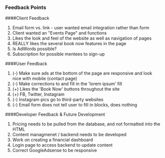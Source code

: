 ### Feedback Points

####Client Feedback
 1. Email form vs. link - user wanted email integration rather than form
 2. Client wanted an "Events Page" and functions
 3. Likes the look and feel of the website as well as navigation of pages
 4. REALLY likes the several book now features in the page
 5. Is AdWords possible?
 6. Subscription for possible mentees to sign-up
 
####User Feedback
 1. (-) Make sure ads at the bottom of the page are responsive and look nice with mobile (contact page)
 2. (-) Make corrections to and fill in the 'lorem ipsum' fill
 3. (+) Likes the 'Book Now' buttons throughout the site
 4. (+) FB, Twitter, Instagram 
 5. (-) Instagram pics go to third-party websites
 6. (-) Email form does not tell user to fill in blocks, does nothing
 
####Developer Feedback & Future Development
 1. Pricing needs to be pulled from the database, and not formatted into the HTML
 2. Content managmenet / backend needs to be developed
 3. Work on creating a financial dashboard
 4. Login page to access backend to update content
 5. Correct GoogleAdsense to be responsive
